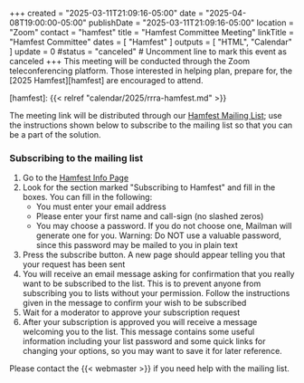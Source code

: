 +++
created = "2025-03-11T21:09:16-05:00"
date = "2025-04-08T19:00:00-05:00"
publishDate = "2025-03-11T21:09:16-05:00"
location = "Zoom"
contact = "hamfest"
title = "Hamfest Committee Meeting"
linkTitle = "Hamfest Committee"
dates = [ "Hamfest" ]
outputs = [ "HTML", "Calendar" ]
update = 0
#status = "canceled"	# Uncomment line to mark this event as canceled	
+++
This meeting will be conducted through the Zoom teleconferencing
platform. Those interested in helping plan, prepare for, the 
[2025 Hamfest][hamfest] are encouraged to attend.

[hamfest]: {{< relref "calendar/2025/rrra-hamfest.md" >}}

The meeting link will be distributed through our
[Hamfest Mailing List](https://lists.rrra.org/mailman/listinfo/hamfest); use
the instructions shown below to subscribe to the mailing list so that you can
be a part of the solution.

### Subscribing to the mailing list

1. Go to the [Hamfest Info Page](https://lists.rrra.org/mailman/listinfo/hamfest)
1. Look for the section marked "Subscribing to Hamfest" and fill in the
boxes. You can fill in the following:
    * You must enter your email address
    * Please enter your first name and call-sign (no slashed zeros)
    * You may choose a password. If you do not choose one, Mailman will generate one for you. Warning: Do NOT use a valuable password, since this password may be mailed to you in plain text
1. Press the subscribe button. A new page should appear telling you that your
request has been sent
1. You will receive an email message asking for confirmation that you
really want to be subscribed to the list. This is to prevent anyone
from subscribing you to lists without your permission. Follow the
instructions given in the message to confirm your wish to be subscribed
1. Wait for a moderator to approve your subscription request
1. After your subscription is approved you will receive a message welcoming
you to the list. This message contains some useful information including
your list password and some quick links for changing your options, so
you may want to save it for later reference.

Please contact the {{< webmaster >}} if you need help with the mailing
list.

